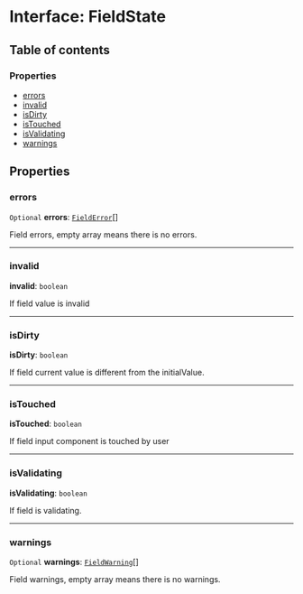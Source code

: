 # Interface: FieldState

## Table of contents

### Properties

* [errors](/en/auto-docs/form/interfaces/FieldState.md#errors)
* [invalid](/en/auto-docs/form/interfaces/FieldState.md#invalid)
* [isDirty](/en/auto-docs/form/interfaces/FieldState.md#isdirty)
* [isTouched](/en/auto-docs/form/interfaces/FieldState.md#istouched)
* [isValidating](/en/auto-docs/form/interfaces/FieldState.md#isvalidating)
* [warnings](/en/auto-docs/form/interfaces/FieldState.md#warnings)

## Properties

### errors

`Optional` **errors**: [`FieldError`](/en/auto-docs/form/types/FieldError.md)\[]

Field errors, empty array means there is no errors.

***

### invalid

**invalid**: `boolean`

If field value is invalid

***

### isDirty

**isDirty**: `boolean`

If field current value is different from the initialValue.

***

### isTouched

**isTouched**: `boolean`

If field input component is touched by user

***

### isValidating

**isValidating**: `boolean`

If field is validating.

***

### warnings

`Optional` **warnings**: [`FieldWarning`](/en/auto-docs/form/types/FieldWarning.md)\[]

Field warnings, empty array means there is no warnings.
